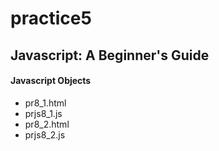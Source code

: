 # practice5
## Javascript: A Beginner's Guide
#### Javascript Objects
* pr8_1.html
* prjs8_1.js
* pr8_2.html
* prjs8_2.js
